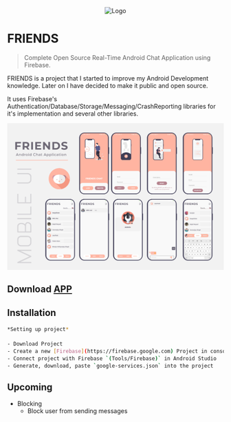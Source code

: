 <div align="center">
  <img alt="Logo" src="https://github.com/dvlnitins/FRIENDS/blob/master/app/src/main/res/drawable-xhdpi/default_avatar.png" width="100" />
</div>

# FRIENDS
> Complete Open Source Real-Time Android Chat Application using Firebase.

FRIENDS is a project that I started to improve my Android Development knowledge.
Later on I have decided to make it public and open source.

It uses Firebase's Authentication/Database/Storage/Messaging/CrashReporting libraries for it's implementation
and several other libraries.

![](Mobile_UI.png)

## Download [APP](https://github.com/dvlnitins/FRIENDS/releases/download/v0.314-beta/FRIENDS-CHAT.apk)

## Installation
```sh
*Setting up project*

- Download Project
- Create a new [Firebase](https://firebase.google.com) Project in console
- Connect project with Firebase `(Tools/Firebase)` in Android Studio
- Generate, download, paste `google-services.json` into the project

```

## Upcoming

- Blocking
  - Block user from sending messages
  
  

